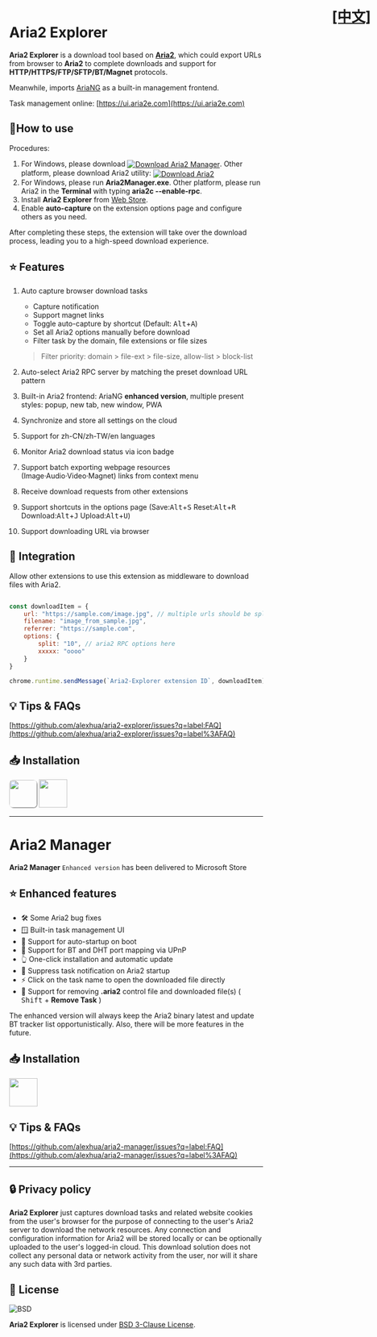 # Aria2 Explorer

<h1 style="position:absolute; top: 14px; right:14px"><a href="index.cn.html">[中文]</a></h1>

**Aria2 Explorer** is a download tool based on [**Aria2**](https://github.com/aria2/aria2), which could export URLs from browser to **Aria2** to complete downloads and support for **HTTP/HTTPS/FTP/SFTP/BT/Magnet** protocols.

Meanwhile, imports [AriaNG](https://www.github.com/mayswind/AriaNg/) as a built-in management frontend. 

Task management online: [https://ui.aria2e.com](https://ui.aria2e.com)

## 📑How to use

Procedures:

1. For Windows, please download <span style="vertical-align:middle;">[![Download Aria2 Manager](https://img.shields.io/github/downloads/alexhua/aria2-manager/total?color=blue&label=Aria2%20Manager )](https://github.com/alexhua/aria2-manager/ "Goto Aria2-Manager homepage for more details")</span>. Other platform, please download Aria2 utility: <span style="vertical-align:middle;">[![Download Aria2](https://img.shields.io/github/downloads/aria2/aria2/total?color=blue&label=Aria2)](https://github.com/aria2/aria2/releases "Goto Aria2 download page")</span>
2. For Windows, please run **Aria2Manager.exe**. Other platform, please run Aria2 in the **Terminal** with typing **aria2c --enable-rpc**.
3. Install **Aria2 Explorer** from [Web Store](#-installation).
4. Enable **auto-capture** on the extension options page and configure others as you need.

After completing these steps, the extension will take over the download process, leading you to a high-speed download experience. 

## ⭐ Features

1. Auto capture browser download tasks
    - Capture notification
    - Support magnet links
    - Toggle auto-capture by shortcut (Default: <kbd>Alt</kbd>+<kbd>A</kbd>)
    - Set all Aria2 options manually before download
    - Filter task by the domain, file extensions or file sizes
    > Filter priority: domain > file-ext > file-size, allow-list > block-list
2. Auto-select Aria2 RPC server by matching the preset download URL pattern

3. Built-in Aria2 frontend: AriaNG **enhanced version**, multiple present styles: popup, new tab, new window, PWA

4. Synchronize and store all settings on the cloud

5. Support for zh-CN/zh-TW/en languages

6. Monitor Aria2 download status via icon badge

7. Support batch exporting webpage resources (Image·Audio·Video·Magnet) links from context menu

8. Receive download requests from other extensions

9. Support shortcuts in the options page (Save:<kbd>Alt</kbd>+<kbd>S</kbd> Reset:<kbd>Alt</kbd>+<kbd>R</kbd> Download:<kbd>Alt</kbd>+<kbd>J</kbd> Upload:<kbd>Alt</kbd>+<kbd>U</kbd>)

10. Support downloading URL via browser

## 🧩 Integration

Allow other extensions to use this extension as middleware to download files with Aria2.

```js

const downloadItem = {
    url: "https://sample.com/image.jpg", // multiple urls should be split by \n
    filename: "image_from_sample.jpg",
    referrer: "https://sample.com",
    options: { 
        split: "10", // aria2 RPC options here
        xxxxx: "oooo"
    }
}

chrome.runtime.sendMessage(`Aria2-Explorer extension ID`, downloadItem)

```

## 💡 Tips & FAQs

[https://github.com/alexhua/aria2-explorer/issues?q=label:FAQ](https://github.com/alexhua/aria2-explorer/issues?q=label%3AFAQ)

## 📥 Installation

[<img src="https://storage.googleapis.com/web-dev-uploads/image/WlD8wC6g8khYWPJUsQceQkhXSlv1/iNEddTyWiMfLSwFD6qGq.png" style="box-shadow: 1px 1px 1px #888;border-radius:8px" height="55">](https://chrome.google.com/webstore/detail/mpkodccbngfoacfalldjimigbofkhgjn "Install Aria2-Explorer from Chrome Web Store")
[<img src="https://get.microsoft.com/images/en-us%20light.svg" height="56" >](https://microsoftedge.microsoft.com/addons/detail/jjfgljkjddpcpfapejfkelkbjbehagbh "Install Aria2-Explorer from Edge Web Store")

---

# Aria2 Manager

**Aria2 Manager** `Enhanced version` has been delivered to Microsoft Store

## ⭐ Enhanced features

- 🛠️ Some Aria2 bug fixes
- 🪟 Built-in task management UI
- 🔄️ Support for auto-startup on boot
- 🔀 Support for BT and DHT port mapping via UPnP
- 👆 One-click installation and automatic update
- 🔕 Suppress task notification on Aria2 startup
- ⚡ Click on the task name to open the downloaded file directly
- 🧹 Support for removing **.aria2** control file and downloaded file(s) ( <kbd>Shift</kbd> + **Remove Task** )

The enhanced version will always keep the Aria2 binary latest and update BT tracker list opportunistically. Also, there will be more features in the future.

## 📥 Installation
[<img src="https://get.microsoft.com/images/en-us%20dark.svg" height="56"/>](https://apps.microsoft.com/detail/Aria2%20Manager/9P5WQ68Q20WV?launch=true&cid=aria2e "Install Aria2-Manager from Microsoft Store")

## 💡 Tips & FAQs

[https://github.com/alexhua/aria2-manager/issues?q=label:FAQ](https://github.com/alexhua/aria2-manager/issues?q=label%3AFAQ)

---

## 🔒 Privacy policy

**Aria2 Explorer** just captures download tasks and related website cookies from the user's browser for the purpose of connecting to the user's Aria2 server to download the network resources. Any connection and configuration information for Aria2 will be stored locally or can be optionally uploaded to the user's logged-in cloud. This download solution does not collect any personal data or network activity from the user, nor will it share any such data with 3rd parties.

## 📜 License

![BSD](https://i0.wp.com/opensource.org/wp-content/uploads/2006/07/OSI_Approved_License.png?w=90&ssl=1)

**Aria2 Explorer** is licensed under [BSD 3-Clause License](https://opensource.org/license/bsd-3-clause/).

